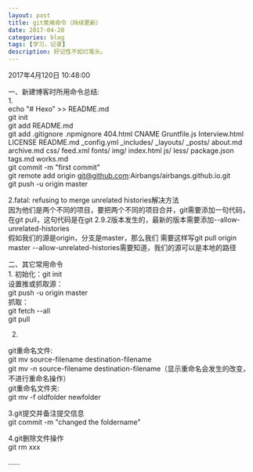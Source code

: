 ```yaml
---
layout: post
title: git常用命令（持续更新）
date: 2017-04-20
categories: blog
tags: [学习，记录]
description: 好记性不如烂笔头。
---
```




2017年4月120日 10:48:00

一、新建博客时所用命令总结:  
1.  
echo "# Hexo" >> README.md  
git init  
git add README.md  
git add .gitignore .npmignore 404.html CNAME Gruntfile.js Interview.html LICENSE README.md _config.yml  _includes/ _layouts/ _posts/ about.md archive.md css/ feed.xml fonts/ img/ index.html js/ less/ package.json tags.md works.md  
git commit -m "first commit"  
git remote add origin git@github.com:Airbangs/airbangs.github.io.git  
git push -u origin master

2.fatal: refusing to merge unrelated histories解决方法     
因为他们是两个不同的项目，要把两个不同的项目合并，git需要添加一句代码，在git pull，这句代码是在git 2.9.2版本发生的，最新的版本需要添加--allow-unrelated-histories  
假如我们的源是origin，分支是master，那么我们 需要这样写git pull origin master --allow-unrelated-histories需要知道，我们的源可以是本地的路径  

二、其它常用命令     
1.
初始化：git init   
设置推或抓取源：    
git push -u origin master   
抓取：   
git fetch --all   
git pull   

2.   
git重命名文件:           
git mv source-filename destination-filename    
git mv -n source-filename destination-filename（显示重命名会发生的改变，不进行重命名操作）   
git重命名文件夹:   
git mv -f oldfolder newfolder   

3.git提交并备注提交信息    
git commit -m "changed the foldername"

4.git删除文件操作   
git rm xxx


......